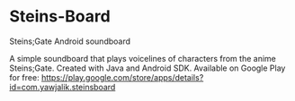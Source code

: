 # Steins-Board
Steins;Gate Android soundboard 

A simple soundboard that plays voicelines of characters from the anime Steins;Gate.
Created with Java and Android SDK. 
Available on Google Play for free: https://play.google.com/store/apps/details?id=com.yawjalik.steinsboard


